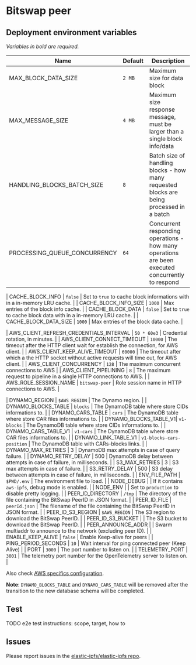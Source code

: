 # Bitswap peer

## Deployment environment variables

_Variables in bold are required._

| Name                  | Default       | Description                                                              |
| --------------------- | ------------- | ------------------------------------------------------------------------ |
| MAX_BLOCK_DATA_SIZE | `2 MB` | Maximum size for data block |
| MAX_MESSAGE_SIZE | `4 MB` | Maximum size response message, must be larger than a single block info/data |
| HANDLING_BLOCKS_BATCH_SIZE | `8` | Batch size of handling blocks - how many requested blocks are being processed in a batch |
| PROCESSING_QUEUE_CONCURRENCY | `64` | Concurrent responding operations - how many operations are been executed concurrently to respond |

| CACHE_BLOCK_INFO     | `false`       | Set to `true` to cache block informations with in a in-memory LRU cache. |
| CACHE_BLOCK_INFO_SIZE | `1000`       | Max entries of the block info cache.                                     |
| CACHE_BLOCK_DATA      | `false`       | Set to `true` to cache block data with in a in-memory LRU cache.         |
| CACHE_BLOCK_DATA_SIZE | `1000`        | Max entries of the block data cache.                                     |

| AWS_CLIENT_REFRESH_CREDENTIALS_INTERVAL | `50 * 60e3` | Credential rotation, in minutes. |
| AWS_CLIENT_CONNECT_TIMEOUT | `10000` | The timeout after the HTTP client wait for establish the connection, for AWS client. |
| AWS_CLIENT_KEEP_ALIVE_TIMEOUT | `60000` | The timeout after which a the HTTP socket without active requests will time out, for AWS client. |
| AWS_CLIENT_CONCURRENCY | `128` | The maximum concurrent connections to AWS |
| AWS_CLIENT_PIPELINING | `8` | The maximum request to pipeline in a single HTTP connections to AWS. |
| AWS_ROLE_SESSION_NAME | `bitswap-peer` | Role session name in HTTP connections to AWS. |

| DYNAMO_REGION | `$AWS_REGION` | The Dynamo region. |
| DYNAMO_BLOCKS_TABLE   | `blocks`      | The DynamoDB table where store CIDs informations to.                     |
| DYNAMO_CARS_TABLE     | `cars`        | The DynamoDB table where store CAR files informations to.                |
| DYNAMO_BLOCKS_TABLE_V1| `v1-blocks`   | The DynamoDB table where store CIDs informations to.                     |
| DYNAMO_CARS_TABLE_V1  | `v1-cars`     | The DynamoDB table where store CAR files informations to.                |
| DYNAMO_LINK_TABLE_V1  | `v1-blocks-cars-position` | The DynamoDB table with CARs-blocks links.                   |
| DYNAMO_MAX_RETRIES    | 3             | DynamoDB max attempts in case of query failure.                          |
| DYNAMO_RETRY_DELAY    | 500           | DynamoDB delay between attempts in case of failure, in milliseconds.     |
| S3_MAX_RETRIES        | 3             | S3 max attempts in case of failure.                                      |
| S3_RETRY_DELAY        | 500           | S3 delay between attempts in case of failure, in milliseconds.           |
| ENV_FILE_PATH         | `$PWD/.env`   | The environment file to load.                                            |
| NODE_DEBUG            |               | If it contains `aws-ipfs`, debug mode is enabled.                        |
| NODE_ENV              |               | Set to `production` to disable pretty logging.                           |
| PEER_ID_DIRECTORY     | `/tmp`        | The directory of the file containing the BitSwap PeerID in JSON format.  |
| PEER_ID_FILE          | `peerId.json` | The filename of the file containing the BitSwap PeerID in JSON format.   |
| PEER_ID_S3_REGION     | `$AWS_REGION` | The S3 region to download the BitSwap PeerID. |
| PEER_ID_S3_BUCKET     |               | The S3 bucket to download the BitSwap PeerID. |
| PEER_ANNOUNCE_ADDR    |               | Swarm multiaddr to announce to the network (excluding peer ID).          |
| ENABLE_KEEP_ALIVE   | `false`          | Enable Keep-alive for peers                       |
| PING_PERIOD_SECONDS   | `10`          | Wait interval for ping connected peer (Keep Alive)                       |
| PORT                  | `3000`        | The port number to listen on.                                            |
| TELEMETRY_PORT        | `3001`        | The telemetry port number for the OpenTelemetry server to listen on.     |

Also check [AWS specifics configuration](https://github.com/elastic-ipfs/elastic-ipfs/blob/main/aws.md).

**Note**: `DYNAMO_BLOCKS_TABLE` and `DYNAMO_CARS_TABLE` will be removed after the transition to the new database schema will be completed.

## Test

TODO e2e test instructions: scope, target, how to

## Issues

Please report issues in the [elastic-ipfs/elastic-ipfs repo](https://github.com/elastic-ipfs/elastic-ipfs/issues).
